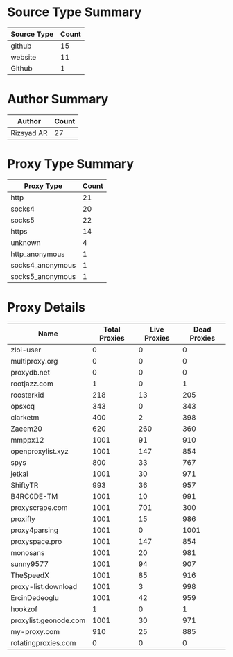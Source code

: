 # Source Type Summary

| Source Type | Count |
|-------------|-------|
| github | 15 |
| website | 11 |
| Github | 1 |


# Author Summary

| Author | Count |
|--------|-------|
| Rizsyad AR | 27 |


# Proxy Type Summary

| Proxy Type | Count |
|------------|-------|
| http | 21 |
| socks4 | 20 |
| socks5 | 22 |
| https | 14 |
| unknown | 4 |
| http_anonymous | 1 |
| socks4_anonymous | 1 |
| socks5_anonymous | 1 |


# Proxy Details

| Name | Total Proxies | Live Proxies | Dead Proxies |
|------|---------------|--------------|---------------|
| zloi-user | 0 | 0 | 0 |
| multiproxy.org | 0 | 0 | 0 |
| proxydb.net | 0 | 0 | 0 |
| rootjazz.com | 1 | 0 | 1 |
| roosterkid | 218 | 13 | 205 |
| opsxcq | 343 | 0 | 343 |
| clarketm | 400 | 2 | 398 |
| Zaeem20 | 620 | 260 | 360 |
| mmppx12 | 1001 | 91 | 910 |
| openproxylist.xyz | 1001 | 147 | 854 |
| spys | 800 | 33 | 767 |
| jetkai | 1001 | 30 | 971 |
| ShiftyTR | 993 | 36 | 957 |
| B4RC0DE-TM | 1001 | 10 | 991 |
| proxyscrape.com | 1001 | 701 | 300 |
| proxifly | 1001 | 15 | 986 |
| proxy4parsing | 1001 | 0 | 1001 |
| proxyspace.pro | 1001 | 147 | 854 |
| monosans | 1001 | 20 | 981 |
| sunny9577 | 1001 | 94 | 907 |
| TheSpeedX | 1001 | 85 | 916 |
| proxy-list.download | 1001 | 3 | 998 |
| ErcinDedeoglu | 1001 | 42 | 959 |
| hookzof | 1 | 0 | 1 |
| proxylist.geonode.com | 1001 | 30 | 971 |
| my-proxy.com | 910 | 25 | 885 |
| rotatingproxies.com | 0 | 0 | 0 |
